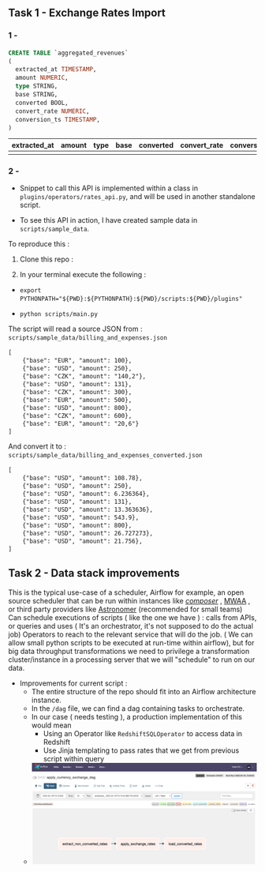 ## Task 1 - Exchange Rates Import

###  1 -



~~~~sql
CREATE TABLE `aggregated_revenues`
(
  extracted_at TIMESTAMP,
  amount NUMERIC,
  type STRING,
  base STRING,
  converted BOOL,
  convert_rate NUMERIC,
  conversion_ts TIMESTAMP,
)
~~~~



| extracted_at | amount | type | base | converted | convert_rate | conversion_ts |
|-----------|--------|------|------|-----------|--------------|---------------|
|           |        |      |      |           |              |               |

### 2 -

- Snippet to call this API is implemented within a class  in `plugins/operators/rates_api.py`, and will be used in another standalone script.

- To see this API in action, I have created sample data in `scripts/sample_data`.

To reproduce this :

1. Clone this repo : 

2. In your terminal execute the following : 

- ``export PYTHONPATH="${PWD}:${PYTHONPATH}:${PWD}/scripts:${PWD}/plugins"``

- ``python scripts/main.py ``

The script will read a source JSON from : ```scripts/sample_data/billing_and_expenses.json```

````
[
    {"base": "EUR", "amount": 100},
    {"base": "USD", "amount": 250},
    {"base": "CZK", "amount": "140,2"},
    {"base": "USD", "amount": 131},
    {"base": "CZK", "amount": 300},
    {"base": "EUR", "amount": 500},
    {"base": "USD", "amount": 800},
    {"base": "CZK", "amount": 600},
    {"base": "EUR", "amount": "20,6"}
]
````

And convert it to :
``scripts/sample_data/billing_and_expenses_converted.json``

```
[
    {"base": "USD", "amount": 108.78},
    {"base": "USD", "amount": 250},
    {"base": "USD", "amount": 6.236364},
    {"base": "USD", "amount": 131},
    {"base": "USD", "amount": 13.363636},
    {"base": "USD", "amount": 543.9},
    {"base": "USD", "amount": 800},
    {"base": "USD", "amount": 26.727273},
    {"base": "USD", "amount": 21.756},
]
```


## Task 2 - Data stack improvements

This is the typical use-case of a scheduler, Airflow for example, an open source scheduler that can be run within instances like [_composer_](https://cloud.google.com/composer?hl=fr) , [MWAA](https://docs.aws.amazon.com/mwaa/latest/userguide/what-is-mwaa.html) , or third party providers like [Astronomer](https://www.astronomer.io/) (recommended for small teams)
Can schedule executions of scripts ( like the one we have ) : calls from APIs, or queries and uses ( It's an orchestrator, it's not supposed to do the actual job) Operators to reach to the relevant service that will do the job. ( We can allow small python scripts to be executed at run-time within airflow), but for big data throughput transformations we need to privilege a transformation cluster/instance in a processing server that we will "schedule" to run on our data.

- Improvements for current script : 
  - The entire structure of the repo should fit into an Airflow architecture instance.
  - In the ``/dag`` file, we can find a dag containing tasks to orchestrate.
  - In our case ( needs testing ), a production implementation of this would mean 
    - Using an Operator like `RedshiftSQLOperator` to access data in Redshift
    - Use Jinja templating to pass rates that we get from previous script within query 
  - ![alt text](https://github.com/zakariahajji/rates_api/blob/master/images/img.png)
